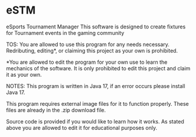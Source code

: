 # eSTM
eSports Tournament Manager
This software is designed to create fixtures for Tournament events in the gaming community

TOS:
You are allowed to use this program for any needs necessary.
Redributing, editing*, or claiming this project as your own is prohibited.

*You are allowed to edit the program for your own use to learn the mechanics of the software. It is only prohibited to edit this project and claim it as your own.


NOTES:
This program is written in Java 17, if an error occurs please install Java 17.

This program requires external image files for it to function properly. These files are already in the .zip download file.

Source code is provided if you would like to learn how it works. As stated above you are allowed to edit it for educational purposes only.


